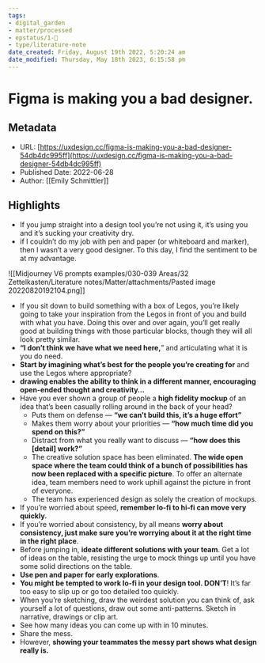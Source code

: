 ```yaml
---
tags: 
- digital_garden
- matter/processed
- epstatus/1-🌱
- type/literature-note
date_created: Friday, August 19th 2022, 5:20:24 am
date_modified: Thursday, May 18th 2023, 6:15:58 pm
---
```

# Figma is making you a bad designer.
## Metadata
* URL: [https://uxdesign.cc/figma-is-making-you-a-bad-designer-54db4dc995ff](https://uxdesign.cc/figma-is-making-you-a-bad-designer-54db4dc995ff)
* Published Date: 2022-06-28
* Author: [[Emily Schmittler]]

## Highlights
* If you jump straight into a design tool you’re not using it, it’s using you and it’s sucking your creativity dry.
* if I couldn’t do my job with pen and paper (or whiteboard and marker), then I wasn’t a very good designer. To this day, I find the sentiment to be at my advantage.

![[Midjourney V6 prompts examples/030-039 Areas/32 Zettelkasten/Literature notes/Matter/attachments/Pasted image 20220820192104.png]]

* If you sit down to build something with a box of Legos, you’re likely going to take your inspiration from the Legos in front of you and build with what you have. Doing this over and over again, you’ll get really good at building things with those particular blocks, though they will all look pretty similar.
* **“I don’t think we have what we need here,**” and articulating what it is you do need.
* **Start by imagining what’s best for the people you’re creating for** and use the Legos where appropriate?
* **drawing enables the ability to think in a different manner, encouraging open-ended thought and creativity…**
* Have you ever shown a group of people a **high fidelity mockup** of an idea that’s been casually rolling around in the back of your head?
	* Puts them on defense — **“we can’t build this, it’s a huge effort”** 
	* Makes them worry about your priorities — **“how much time did you spend on this?”** 
	* Distract from what you really want to discuss — **“how does this [detail] work?”**
	* The creative solution space has been eliminated. **The wide open space where the team could think of a bunch of possibilities has now been replaced with a specific picture**. To offer an alternate idea, team members need to work uphill against the picture in front of everyone.
	* The team has experienced design as solely the creation of mockups.
* If you’re worried about speed, **remember lo-fi to hi-fi can move very quickly.**
* If you’re worried about consistency, by all means **worry about consistency, just make sure you’re worrying about it at the right time in the right place**.
* Before jumping in, **ideate different solutions with your team**. Get a lot of ideas on the table, resisting the urge to mock things up until you have some solid directions on the table.
* **Use pen and paper for early explorations**.
* **You might be tempted to work lo-fi in your design tool. DON’T**! It’s far too easy to slip up or go too detailed too quickly.
* When you’re sketching, draw the weirdest solution you can think of, ask yourself a lot of questions, draw out some anti-patterns. Sketch in narrative, drawings or clip art.
* See how many ideas you can come up with in 10 minutes.
* Share the mess.
* However, **showing your teammates the messy part shows what design really is.**